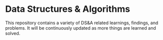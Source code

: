 # Data Structures & Algorithms

This repository contains a variety of DS&A related learnings, findings, and problems. It will be continuously updated as more things are learned and solved.
